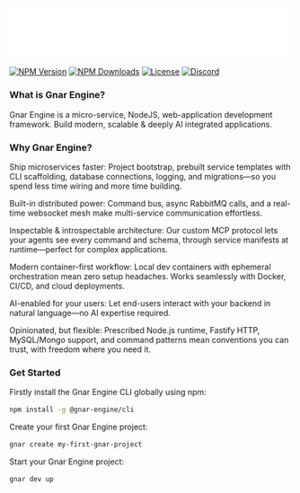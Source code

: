 ![Gnar Engine Logo](assets/gnar-engine-logo-white.svg)

[![NPM Version](hhttps://discord.gg/ZwdvJkj2ttps://img.shields.io/npm/v/@gnar-engine/cli.svg)](https://www.npmjs.com/package/@gnar-engine/cli)
[![NPM Downloads](https://img.shields.io/npm/dt/@gnar-engine/cli.svg)](https://www.npmjs.com/package/@gnar-engine/cli)
[![License](https://img.shields.io/npm/l/@gnar-engine/cli.svg)](https://www.npmjs.com/package/@gnar-engine/cli)
[![Discord](https://img.shields.io/discord/1123196227936483880?color=7289da&label=Discord&logo=discord&logoColor=white)](https://discord.com/channels/1423275646804693012)

### What is Gnar Engine?

Gnar Engine is a micro-service, NodeJS, web-application development framework. Build modern, scalable & deeply AI integrated applications.

### Why Gnar Engine?

Ship microservices faster: Project bootstrap, prebuilt service templates with CLI scaffolding, database connections, logging, and migrations—so you spend less time wiring and more time building.

Built-in distributed power: Command bus, async RabbitMQ calls, and a real-time websocket mesh make multi-service communication effortless.

Inspectable & introspectable architecture: Our custom MCP protocol lets your agents see every command and schema, through service manifests at runtime—perfect for complex applications.

Modern container-first workflow: Local dev containers with ephemeral orchestration mean zero setup headaches. Works seamlessly with Docker, CI/CD, and cloud deployments.

AI-enabled for your users: Let end-users interact with your backend in natural language—no AI expertise required.

Opinionated, but flexible: Prescribed Node.js runtime, Fastify HTTP, MySQL/Mongo support, and command patterns mean conventions you can trust, with freedom where you need it.

### Get Started

Firstly install the Gnar Engine CLI globally using npm:
``` bash
npm install -g @gnar-engine/cli
```

Create your first Gnar Engine project:
``` bash
gnar create my-first-gnar-project
```

Start your Gnar Engine project:
``` bash
gnar dev up
```

